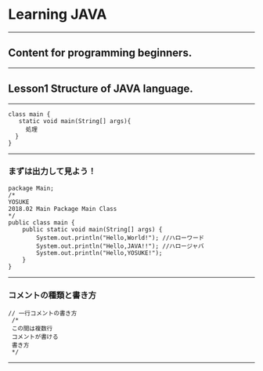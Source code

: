 # Learning JAVA
---
## Content for programming beginners.
---
## Lesson1 Structure of JAVA language.
---
```
class main {
   static void main(String[] args){
     処理
  }
}
```
---
### まずは出力して見よう！
```
package Main;
/*
YOSUKE
2018.02 Main Package Main Class
*/
public class main {
	public static void main(String[] args) {
		System.out.println("Hello,World!"); //ハローワード
		System.out.println("Hello,JAVA!!"); //ハロージャバ		
		System.out.println("Hello,YOSUKE!");		
	}
}
```
---
### コメントの種類と書き方

```
// 一行コメントの書き方
 /*
 この間は複数行
 コメントが書ける
 書き方
 */
```
---
